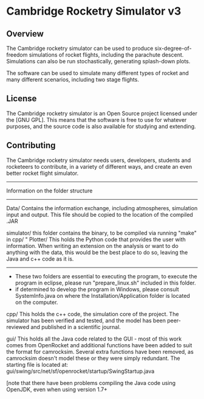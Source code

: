 Cambridge Rocketry Simulator v3
==========

Overview
--------

The Cambridge rocketry simulator can be used to produce six-degree-of-freedom simulations of rocket flights, including the parachute descent. Simulations can also be run stochastically, generating splash-down plots.

The software can be used to simulate many different types of rocket and many different scenarios, including two stage flights.

License
-------

The Cambridge rocketry simulator is an Open Source project licensed under the [GNU GPL]. This means that the software is free to use for whatever purposes, and the source code is also available for studying and extending.

Contributing
------------

The Cambridge rocketry simulator needs users, developers, students and rocketeers to contribute, in a variety of different ways, and create an even better rocket flight simulator. 



----

Information on the folder structure

***

Data/
Contains the information exchange, including atmospheres, simulation input and output. This file should be copied to the location of the compiled .JAR

simulator/
this folder contains the binary, to be compiled via running "make" in cpp/
"
Plotter/
This holds the Python code that provides the user with information. When writing an extension on the analysis or want to do anything with the data, this would be the best place to do so, leaving the Java and c++ code as it is.

***

- These two folders are essential to executing the program, to execute the program in eclipse, please run "prepare_linux.sh" included in this folder.
- if determined to develop the program in Windows, please consult SystemInfo.java on where the Installation/Application folder is located on the computer.

cpp/
This holds the c++ code, the simulation core of the project. The simulator has been verified and tested, and the model has been peer-reviewed and published in a scientific journal. 

gui/
This holds all the Java code related to the GUI - most of this work comes from OpenRocket and additional functions have been added to suit the format for camrocksim. Several extra functions have been removed, as camrocksim doesn't model these or they were simply redundant. The starting file is located at:
gui/swing/src/net/sf/openrocket/startup/SwingStartup.java

[note that there have been problems compiling the Java code using OpenJDK, even when using version 1.7+

